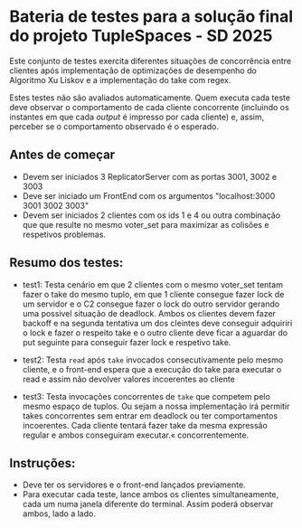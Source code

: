 # Bateria de testes para a solução final do projeto TupleSpaces - SD 2025

Este conjunto de testes exercita diferentes situações de concorrência entre clientes após implementação de optimizações de desempenho do Algoritmo Xu Liskov e a implementação do take com regex.

Estes testes não são avaliados automaticamente. Quem executa cada teste deve observar o comportamento de cada cliente concorrente (incluindo os instantes em que cada *output* é impresso por cada cliente) e, assim, perceber se o comportamento observado é o esperado.

## Antes de começar

- Devem ser iniciados 3 ReplicatorServer com as portas 3001, 3002 e 3003
- Deve ser iniciado um FrontEnd com os argumentos "localhost:3000 3001 3002 3003"
- Devem ser iniciados 2 clientes com os ids 1 e 4 ou outra combinação que que resulte no mesmo voter_set para maximizar as colisões e respetivos problemas.

## Resumo dos testes:

- test1: Testa cenário em que 2 clientes com o mesmo voter_set tentam fazer o take do mesmo tuplo, em que 1 cliente consegue fazer lock de um servidor e o C2 consegue fazer o lock do outro servidor gerando uma possivel situação de deadlock. Ambos os clientes devem fazer backoff e na segunda tentativa um dos cleintes deve conseguir adquiriri o lock e fazer o respeito take e o outro cliente deve ficar a aguardar do put seguinte para conseguir fazer lock e respetivo take.

- test2: Testa `read` após `take` invocados consecutivamente pelo mesmo cliente, e o front-end espera que a execução do take para executar o read e assim não devolver valores incoerentes ao cliente

- test3: Testa invocações concorrentes de `take` que competem pelo mesmo espaço de tuplos. Ou sejam a nossa implementação irá permitir takes concorrentes sem entrar em deadlock ou ter comportamentos incoerentes. Cada cliente tentará fazer take da mesma expressão regular e ambos conseguiram executar.« concorrentemente.


## Instruções:
- Deve ter os servidores e o front-end lançados previamente. 
- Para executar cada teste, lance ambos os clientes simultaneamente, cada um numa janela diferente do terminal. Assim poderá observar ambos, lado a lado. 
